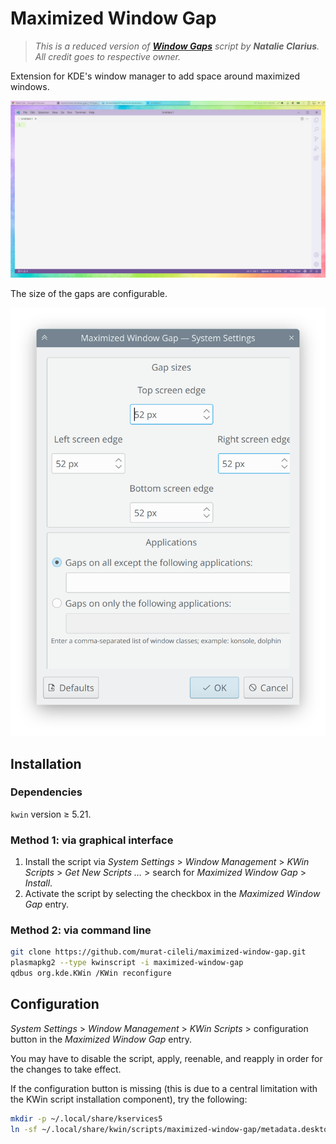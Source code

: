 # Maximized Window Gap

>*This is a reduced version of **[Window Gaps](https://github.com/nclarius/tile-gaps)** script by **Natalie Clarius**.  
All credit goes to respective owner.*

Extension for KDE's window manager to add space around maximized windows.

![screenshot](.img/screenshot.png)

The size of the gaps are configurable.

![screenshot](.img/config.png)

## Installation

### Dependencies

`kwin` version ≥ 5.21.

### Method 1: via graphical interface

1. Install the script via *System Settings* > *Window Management* > *KWin Scripts* > *Get New Scripts …* > search for *Maximized Window Gap* > *Install*.
2. Activate the script by selecting the checkbox in the *Maximized Window Gap* entry.

### Method 2: via command line

```bash
git clone https://github.com/murat-cileli/maximized-window-gap.git
plasmapkg2 --type kwinscript -i maximized-window-gap
qdbus org.kde.KWin /KWin reconfigure
```

## Configuration

*System Settings* > *Window Management* > *KWin Scripts* > configuration button in the *Maximized Window Gap* entry.

You may have to disable the script, apply, reenable, and reapply in order for the changes to take effect.

If the configuration button is missing (this is due to a central limitation with the KWin script installation component), try the following:

````bash
mkdir -p ~/.local/share/kservices5
ln -sf ~/.local/share/kwin/scripts/maximized-window-gap/metadata.desktop ~/.local/share/kservices5/maximized-window-gap.desktop
````
